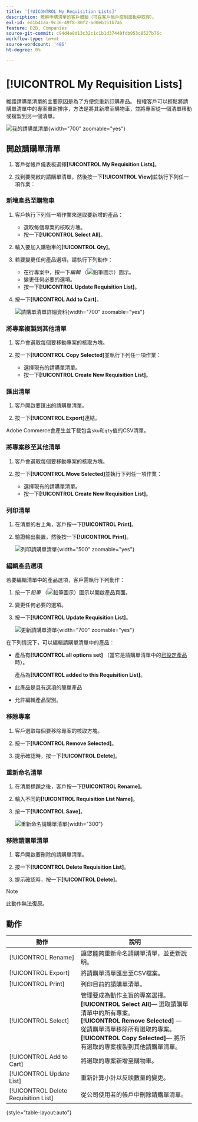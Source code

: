 ```yaml
---
title: '[!UICONTROL My Requisition Lists]'
description: 瞭解申購清單的客戶體驗（可在客戶帳戶控制面板中取得）。
exl-id: ed1b41aa-9c36-49f8-80f2-ad0eb151b7a5
feature: B2B, Companies
source-git-commit: c94d4e8d13c32c1c1b1d37440fdb953c8527b76c
workflow-type: tm+mt
source-wordcount: '486'
ht-degree: 0%

---
```


# [!UICONTROL My Requisition Lists]

維護請購單清單的主要原因是為了方便您重新訂購產品。 授權客戶可以輕鬆將請購單清單中的專案重新排序，方法是將其新增至購物車，並將專案從一個清單移動或複製到另一個清單。

![我的請購單清單](./assets/account-dashboard-my-requisition-lists.png){width="700" zoomable="yes"}

## 開啟請購單清單

1. 客戶從帳戶儀表板選擇&#x200B;**[!UICONTROL My Requisition Lists]**。

1. 找到要開啟的請購單清單，然後按一下&#x200B;**[!UICONTROL View]**&#x200B;並執行下列任一項作業：

### 新增產品至購物車

1. 客戶執行下列任一項作業來選取要新增的產品：

   - 選取每個專案的核取方塊。
   - 按一下&#x200B;**[!UICONTROL Select All]**。

1. 輸入要加入購物車的&#x200B;**[!UICONTROL Qty]**。

1. 若要變更任何產品選項，請執行下列動作：

   - 在行專案中，按一下&#x200B;_編輯_ （![鉛筆圖示](../assets/icon-edit-pencil.png)）圖示。
   - 變更任何必要的選項。
   - 按一下&#x200B;**[!UICONTROL Update Requisition List]**。

1. 按一下&#x200B;**[!UICONTROL Add to Cart]**。

   ![請購單清單詳細資料](./assets/requisition-list-view.png){width="700" zoomable="yes"}

### 將專案複製到其他清單

1. 客戶會選取每個要移動專案的核取方塊。

1. 按一下&#x200B;**[!UICONTROL Copy Selected]**&#x200B;並執行下列任一項作業：

   - 選擇現有的請購單清單。
   - 按一下&#x200B;**[!UICONTROL Create New Requisition List]**。

### 匯出清單

1. 客戶開啟要匯出的請購單清單。

1. 按一下&#x200B;**[!UICONTROL Export]**&#x200B;連結。

Adobe Commerce會產生並下載包含`sku`和`qty`值的CSV清單。

### 將專案移至其他清單

1. 客戶會選取每個要移動專案的核取方塊。

1. 按一下&#x200B;**[!UICONTROL Move Selected]**&#x200B;並執行下列任一項作業：

   - 選擇現有的請購單清單。
   - 按一下&#x200B;**[!UICONTROL Create New Requisition List]**。

### 列印清單

1. 在清單的右上角，客戶按一下&#x200B;**[!UICONTROL Print]**。

1. 驗證輸出裝置，然後按一下&#x200B;**[!UICONTROL Print]**。

   ![列印請購單清單](./assets/requisition-list-print.png){width="500" zoomable="yes"}

### 編輯產品選項

若要編輯清單中的產品選項，客戶需執行下列動作：

1. 按一下&#x200B;_鉛筆_ （![鉛筆圖示](../assets/icon-edit-pencil.png)）圖示以開啟產品頁面。

1. 變更任何必要的選項。

1. 按一下&#x200B;**[!UICONTROL Update Requisition List]**。

   ![更新請購單清單](./assets/requisition-list-update.png){width="700" zoomable="yes"}

在下列情況下，可以編輯請購單清單中的產品：

- 產品有&#x200B;**[!UICONTROL all options set]** （當它是請購單清單中的[已設定產品](../catalog/product-create-configurable.md)時）。

  產品為&#x200B;**[!UICONTROL added to this Requisition List]**。

- 此產品是[具有選項](../catalog/settings-advanced-custom-options.md)的簡單產品

- 允許編輯產品型別。

### 移除專案

1. 客戶選取每個要移除專案的核取方塊。

1. 按一下&#x200B;**[!UICONTROL Remove Selected]**。

1. 提示確認時，按一下&#x200B;**[!UICONTROL Delete]**。

### 重新命名清單

1. 在清單標題之後，客戶按一下&#x200B;**[!UICONTROL Rename]**。

1. 輸入不同的&#x200B;**[!UICONTROL Requisition List Name]**。

1. 按一下&#x200B;**[!UICONTROL Save]**。

   ![重新命名請購單清單](./assets/requisition-list-rename.png){width="300"}


### 移除請購單清單

1. 客戶開啟要刪除的請購單清單。

1. 按一下&#x200B;**[!UICONTROL Delete Requisition List]**。

1. 提示確認時，按一下&#x200B;**[!UICONTROL Delete]**。

>[!NOTE]
>
>此動作無法復原。

## 動作

| 動作 | 說明 |
|--- |--- |
| [!UICONTROL Rename] | 讓您能夠重新命名請購單清單，並更新說明。 |
| [!UICONTROL Export] | 將請購單清單匯出至CSV檔案。 |
| [!UICONTROL Print] | 列印目前的請購單清單。 |
| [!UICONTROL Select] | 管理要成為動作主旨的專案選擇。 <br/>**[!UICONTROL Select All]**— 選取請購單清單中的所有專案。<br/>**[!UICONTROL Remove Selected]** — 從請購單清單移除所有選取的專案。 <br/>**[!UICONTROL Copy Selected]**— 將所有選取的專案複製到其他請購單清單。 |
| [!UICONTROL Add to Cart] | 將選取的專案新增至購物車。 |
| [!UICONTROL Update List] | 重新計算小計以反映數量的變更。 |
| [!UICONTROL Delete Requisition List] | 從公司使用者的帳戶中刪除請購單清單。 |

{style="table-layout:auto"}
